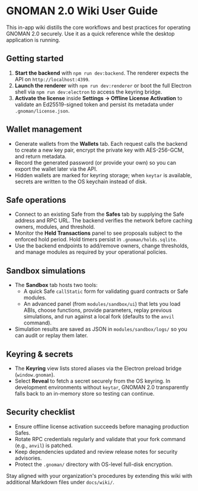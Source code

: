 # GNOMAN 2.0 Wiki User Guide

This in-app wiki distills the core workflows and best practices for operating GNOMAN 2.0 securely. Use it as a
quick reference while the desktop application is running.

## Getting started

1. **Start the backend** with `npm run dev:backend`. The renderer expects the API on `http://localhost:4399`.
2. **Launch the renderer** with `npm run dev:renderer` or boot the full Electron shell via
   `npm run dev:electron` to access the keyring bridge.
3. **Activate the license** inside **Settings → Offline License Activation** to validate an Ed25519-signed token
   and persist its metadata under `.gnoman/license.json`.

## Wallet management

- Generate wallets from the **Wallets** tab. Each request calls the backend to create a new key pair,
  encrypt the private key with AES-256-GCM, and return metadata.
- Record the generated password (or provide your own) so you can export the wallet later via the API.
- Hidden wallets are marked for keyring storage; when `keytar` is available, secrets are written to the OS
  keychain instead of disk.

## Safe operations

- Connect to an existing Safe from the **Safes** tab by supplying the Safe address and RPC URL. The backend
  verifies the network before caching owners, modules, and threshold.
- Monitor the **Held Transactions** panel to see proposals subject to the enforced hold period. Hold timers
  persist in `.gnoman/holds.sqlite`.
- Use the backend endpoints to add/remove owners, change thresholds, and manage modules as required by your
  operational policies.

## Sandbox simulations

- The **Sandbox** tab hosts two tools:
  - A quick Safe `callStatic` form for validating guard contracts or Safe modules.
  - An advanced panel (from `modules/sandbox/ui`) that lets you load ABIs, choose functions, provide
    parameters, replay previous simulations, and run against a local fork (defaults to the `anvil` command).
- Simulation results are saved as JSON in `modules/sandbox/logs/` so you can audit or replay them later.

## Keyring & secrets

- The **Keyring** view lists stored aliases via the Electron preload bridge (`window.gnoman`).
- Select **Reveal** to fetch a secret securely from the OS keyring. In development environments without
  `keytar`, GNOMAN 2.0 transparently falls back to an in-memory store so testing can continue.

## Security checklist

- Ensure offline license activation succeeds before managing production Safes.
- Rotate RPC credentials regularly and validate that your fork command (e.g., `anvil`) is patched.
- Keep dependencies updated and review release notes for security advisories.
- Protect the `.gnoman/` directory with OS-level full-disk encryption.

Stay aligned with your organization's procedures by extending this wiki with additional Markdown files under
`docs/wiki/`.

